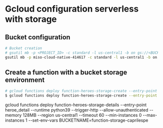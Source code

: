 # Gcloud configuration serverless with storage

## Bucket configuration
```sh
# Bucket creation
# gsutil mb -p <PROJECT_ID> -c standard -l us-central1 -b on gs://<BUCKET_NAME>
gsutil mb -p miso-cloud-native-414617 -c standard -l us-central1 -b on gs://function-storage-caprilespe

```

## Create a function with a bucket storage environment

```sh
# gcloud functions deploy function-heroes-storage-create --entry-point create_heroe --runtime python39 --trigger-http --allow-unauthenticated --memory 128MB --region us-central1 --timeout 60 --min-instances 0 --max-instances 1 --set-env-vars BUCKETNAME=<BUCKET_NAME>
$ gcloud functions deploy function-heroes-storage-create --entry-point create_heroe --runtime python39 --trigger-http --allow-unauthenticated --memory 128MB --region us-central1 --timeout 60 --min-instances 0 --max-instances 1 --set-env-vars BUCKETNAME=function-storage-caprilespe
```

gcloud functions deploy function-heroes-storage-details --entry-point heroe_detail --runtime python39 --trigger-http --allow-unauthenticated --memory 128MB --region us-central1 --timeout 60 --min-instances 0 --max-instances 1 --set-env-vars BUCKETNAME=function-storage-caprilespe